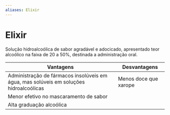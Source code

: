 ```yaml
---
aliases: Elixir
---
```

# Elixir
Solução hidroalcoólica de sabor agradável e adocicado, apresentado teor alcoólico na faixa de 20 a 50%, destinada a administração oral.

Vantagens | Desvantagens
--- | ---
Administração de fármacos insolúveis em água, mas solúveis em soluções hidroalcoólicas | Menos doce que xarope
 | Menor efetivo no mascaramento de sabor
 | Alta graduação alcoólica

